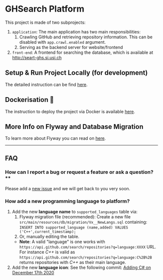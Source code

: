 
# GHSearch Platform

This project is made of two subprojects:
1. `application`: The main application has two main responsibilities:
    1. Crawling GitHub and retrieving repository information. This can be disabled with `app.crawl.enabled` argument.
    2. Serving as the backend server for website/frontend
2. `front-end`: A frontend for searching the database, which is available at http://seart-ghs.si.usi.ch

## Setup & Run Project Locally (for development)

The detailed instruction can be find [here](./README_SETUP.md).


## Dockerisation :whale:
The instruction to deploy the project via Docker is available [here](./README_DEPLOY.md).


## More Info on Flyway and Database Migration
To learn more about Flyway you can read on [here](./README_flyway.md).

---
## FAQ

### How can I report a bug or request a feature or ask a question?**
Please add a [new issue](https://github.com/seart-group/ghs/issues/) and we will get back to you very soon.

### How add a new programming language to platform?
1. Add the new **language name** to `supported_languages` table via:
   1. Flyway migration file (recommended): Create a new file `src/main/resources/db/migration/Vx__NewLangs.sql` containing:
      `INSERT INTO supported_language (name,added) VALUES ('C++',current_timestamp);`
   2. Or, manually editing the table.
   - **Note**: A valid "language" is one works with `https://api.github.com/search/repositories?q=language:XXXX` URL. For instance _C++_ is valid as `https://api.github.com/search/repositories?q=language:C%2B%2B` returns repositories with _C++_ as their main language. 
2. Add the new **language icon**:
   See the following commit: [Adding C# on December 17th 2020](https://github.com/seart-group/ghs/commit/2fd9c1da171119f5d33fd157b2275ad6429264ce)
   

